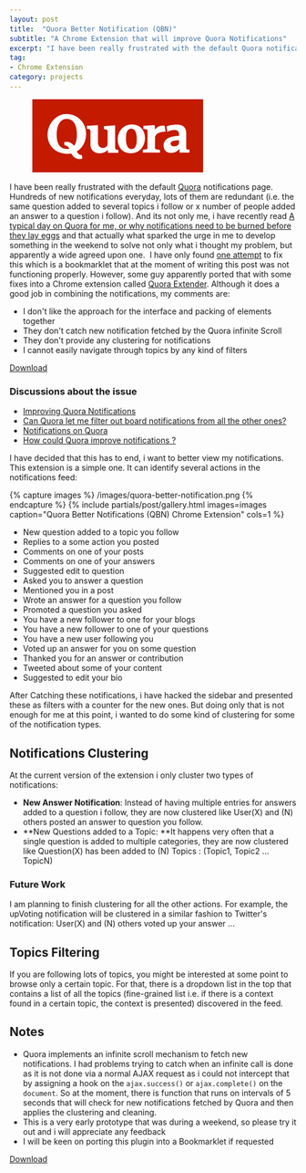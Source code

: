 ```yaml
---
layout: post
title:  "Quora Better Notification (QBN)"
subtitle: "A Chrome Extension that will improve Quora Notifications"
excerpt: "I have been really frustrated with the default Quora notifications page. Hundreds of new notifications everyday, lots of them are redundant (i.e. the same question added to several topics i follow or x number of people added an answer to a question i follow). And its not only me, i have recently read A typical day on Quora for me, or why notifications need to be burned before they lay eggs and that actually what sparked the urge in me to develop something in the weekend to solve not only what i thought my problem, but apparently a wide-agreed-upon one"
tag:
- Chrome Extension
category: projects
---
```


<figure style="width: 300px" class="align-right">
  <img src="/images/quora.svg" alt="">
</figure>

I have been really frustrated with the default [Quora](http://www.quora.com/ "Quora is your best source for knowledge.") notifications page. Hundreds of new notifications everyday, lots of them are redundant (i.e. the same question added to several topics i follow or x number of people added an answer to a question i follow). And its not only me, i have recently read [A typical day on Quora for me, or why notifications need to be burned before they lay eggs](http://neverbefore.quora.com/A-typical-day-on-Quora-for-me-or-why-notifications-need-to-be-burned-before-they-lay-eggs) and that actually what sparked the urge in me to develop something in the weekend to solve not only what i thought my problem, but apparently a wide agreed upon one.  I have only found [one attempt](http://quantitativelabs.blogspot.com/2012/07/quora-notifications.html) to fix this which is a bookmarklet that at the moment of writing this post was not functioning properly. However, some guy apparently ported that with some fixes into a Chrome extension called [Quora Extender](https://chrome.google.com/webstore/detail/quora-extender/ljefnhagdgpochbjiiknhflemdnnlebh?hl=en). Although it does a good job in combining the notifications, my comments are:

*   I don't like the approach for the interface and packing of elements together
*   They don't catch new notification fetched by the Quora infinite Scroll
*   They don't provide any clustering for notifications
*   I cannot easily navigate through topics by any kind of filters

<div class="download-link"> <a href="https://chrome.google.com/webstore/detail/doeadnmeadgfgcgplbnibocnkkngddeb">Download</a></div>

### Discussions about the issue

*   [Improving Quora Notifications](http://www.quora.com/Improving-Quora-Notifications)
*   [Can Quora let me filter out board notifications from all the other ones?](http://www.quora.com/Notifications-on-Quora/Can-Quora-let-me-filter-out-board-notifications-from-all-the-other-ones)
*   [Notifications on Quora](http://www.quora.com/Notifications-on-Quora)
*   [How could Quora improve notifications ?](http://www.quora.com/Notifications-on-Quora/How-could-Quora-improve-notifications?share=1)

I have decided that this has to end, i want to better view my notifications. This extension is a simple one. It can identify several actions in the notifications feed:

{% capture images %}
    /images/quora-better-notification.png
{% endcapture %}
{% include partials/post/gallery.html images=images caption="Quora Better Notifications (QBN) Chrome Extension" cols=1 %}

*   New question added to a topic you follow
*   Replies to a some action you posted
*   Comments on one of your posts
*   Comments on one of your answers
*   Suggested edit to question
*   Asked you to answer a question
*   Mentioned you in a post
*   Wrote an answer for a question you follow
*   Promoted a question you asked
*   You have a new follower to one for your blogs
*   You have a new follower to one of your questions
*   You have a new user following you
*   Voted up an answer for you on some question
*   Thanked you for an answer or contribution
*   Tweeted about some of your content
*   Suggested to edit your bio



After Catching these notifications, i have hacked the sidebar and presented these as filters with a counter for the new ones. But doing only that is not enough for me at this point, i wanted to do some kind of clustering for some of the notification types.

## Notifications Clustering

At the current version of the extension i only cluster two types of notifications:

*   **New Answer Notification**: Instead of having multiple entries for answers added to a question i follow, they are now clustered like User(X) and (N) others posted an answer to question you follow.
*   **New Questions added to a Topic: **It happens very often that a single question is added to multiple categories, they are now clustered like Question(X) has been added to (N) Topics : (Topic1, Topic2 ... TopicN)

### Future Work

I am planning to finish clustering for all the other actions. For example, the upVoting notification will be clustered in a similar fashion to Twitter's notification: User(X) and (N) others voted up your answer ...

## Topics Filtering

If you are following lots of topics, you might be interested at some point to browse only a certain topic. For that, there is a dropdown list in the top that contains a list of all the topics (fine-grained list i.e. if there is a context found in a certain topic, the context is presented) discovered in the feed.

## Notes

*   Quora implements an infinite scroll mechanism to fetch new notifications. I had problems trying to catch when an infinite call is done as it is not done via a normal AJAX request as i could not intercept that by assigning a hook on the `ajax.success()` or `ajax.complete()` on the `document`. So at the moment, there is function that runs on intervals of 5 seconds that will check for new notifications fetched by Quora and then applies the clustering and cleaning.
*   This is a very early prototype that was during a weekend, so please try it out and i will appreciate any feedback
*   I will be keen on porting this plugin into a Bookmarklet if requested

<div class="download-link"> <a href="https://chrome.google.com/webstore/detail/doeadnmeadgfgcgplbnibocnkkngddeb">Download</a></div>